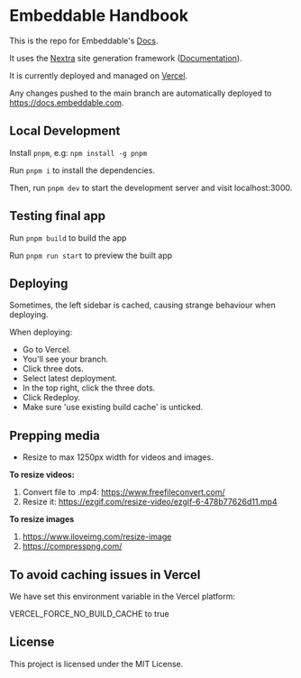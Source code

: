 # Embeddable Handbook 

This is the repo for Embeddable's [Docs](https://docs.embeddable.com).

It uses the [Nextra](https://nextra.site) site generation framework ([Documentation](https://nextra.site/docs/guide)).

It is currently deployed and managed on [Vercel](https://vercel.com/embeddable/handbook).

Any changes pushed to the main branch are automatically deployed to https://docs.embeddable.com.


## Local Development

Install `pnpm`, e.g: `npm install -g pnpm`

Run `pnpm i` to install the dependencies.

Then, run `pnpm dev` to start the development server and visit localhost:3000.

## Testing final app

Run `pnpm build` to build the app

Run `pnpm run start` to preview the built app

## Deploying

Sometimes, the left sidebar is cached, causing strange behaviour when deploying. 

When deploying:
- Go to Vercel.
- You'll see your branch. 
- Click three dots. 
- Select latest deployment. 
- In the top right, click the three dots. 
- Click Redeploy. 
- Make sure 'use existing build cache' is unticked. 

## Prepping media

- Resize to max 1250px width for videos and images.

**To resize videos:**

1. Convert file to .mp4: https://www.freefileconvert.com/
2. Resize it: https://ezgif.com/resize-video/ezgif-6-478b77626d11.mp4

**To resize images**

1. https://www.iloveimg.com/resize-image
2. https://compresspng.com/

## To avoid caching issues in Vercel

We have set this environment variable in the Vercel platform:

VERCEL_FORCE_NO_BUILD_CACHE to true

## License

This project is licensed under the MIT License.
